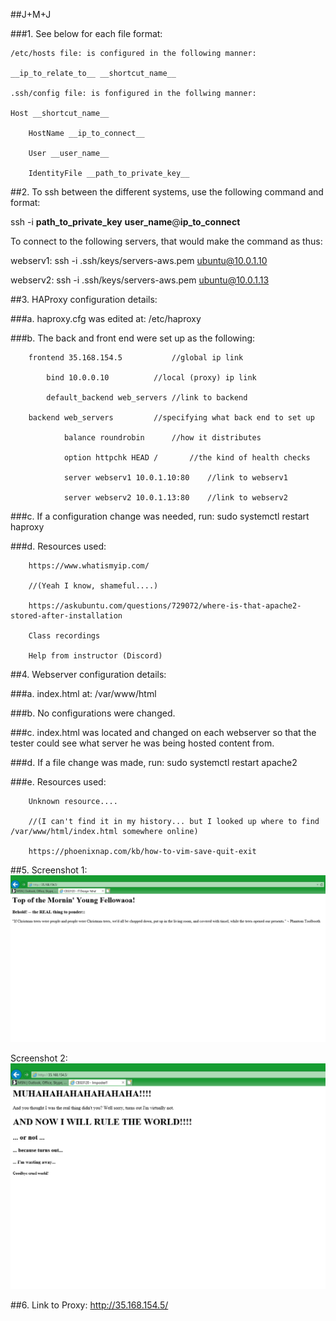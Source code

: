 ##J+M+J

###1. See below for each file format: 

	/etc/hosts file: is configured in the following manner:

	__ip_to_relate_to__ __shortcut_name__	

	.ssh/config file: is fonfigured in the follwing manner:

	Host __shortcut_name__

		HostName __ip_to_connect__

		User __user_name__

		IdentityFile __path_to_private_key__	 

##2. To ssh between the different systems, use the following command and format:

ssh -i __path_to_private_key__ __user_name__@__ip_to_connect__

To connect to the following servers, that would make the command as thus:

webserv1: ssh -i .ssh/keys/servers-aws.pem ubuntu@10.0.1.10

webserv2: ssh -i .ssh/keys/servers-aws.pem ubuntu@10.0.1.13

##3. HAProxy configuration details:
	
###a. haproxy.cfg was edited at: /etc/haproxy
	
###b. The back and front end were set up as the following:

		frontend 35.168.154.5			//global ip link

			bind 10.0.0.10			//local (proxy) ip link

			default_backend web_servers	//link to backend

		backend web_servers			//specifying what back end to set up

        		balance roundrobin		//how it distributes

        		option httpchk HEAD /		//the kind of health checks

        		server webserv1 10.0.1.10:80	//link to webserv1

        		server webserv2 10.0.1.13:80	//link to webserv2
	
###c. If a configuration change was needed, run: sudo systemctl restart haproxy
	
###d. Resources used:

		https://www.whatismyip.com/

		//(Yeah I know, shameful....)

		https://askubuntu.com/questions/729072/where-is-that-apache2-stored-after-installation

		Class recordings

		Help from instructor (Discord)

##4. Webserver configuration details:

###a. index.html at: /var/www/html 

###b. No configurations were changed.

###c. index.html was located and changed on each webserver so that the
		tester could see what server he was being hosted content from.

###d. If a file change was made, run: sudo systemctl restart apache2

###e. Resources used:

		Unknown resource.... 			

		//(I can't find it in my history... but I looked up where to find /var/www/html/index.html somewhere online) 

		https://phoenixnap.com/kb/how-to-vim-save-quit-exit

##5. Screenshot 1:
   ![webserver 1](webserv1.PNG)

Screenshot 2:
   ![webserver 2 screenshot](webserv2.PNG)

##6. Link to Proxy: http://35.168.154.5/
